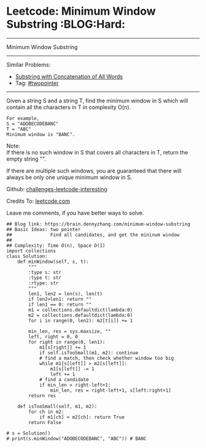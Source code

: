 # Leetcode: Minimum Window Substring     :BLOG:Hard:


---

Minimum Window Substring  

---

Similar Problems:  
-   [Substring with Concatenation of All Words](https://brain.dennyzhang.com/substring-with-concatenation-of-all-words)
-   Tag: [#twopointer](https://brain.dennyzhang.comy/tag/twopointer)

---

Given a string S and a string T, find the minimum window in S which will contain all the characters in T in complexity O(n).  

    For example,
    S = "ADOBECODEBANC"
    T = "ABC"
    Minimum window is "BANC".

Note:  
If there is no such window in S that covers all characters in T, return the empty string "".  

If there are multiple such windows, you are guaranteed that there will always be only one unique minimum window in S.  

Github: [challenges-leetcode-interesting](https://github.com/DennyZhang/challenges-leetcode-interesting/tree/master/minimum-window-substring)  

Credits To: [leetcode.com](https://leetcode.com/problems/minimum-window-substring/description/)  

Leave me comments, if you have better ways to solve.  

    ## Blog link: https://brain.dennyzhang.com/minimum-window-substring
    ## Basic Ideas: two pointer
    ##              Find all candidates, and get the mininum window
    ##
    ## Complexity: Time O(n), Space O(1)
    import collections
    class Solution:
        def minWindow(self, s, t):
            """
            :type s: str
            :type t: str
            :rtype: str
            """
            len1, len2 = len(s), len(t)
            if len2>len1: return ""
            if len1 == 0: return ""
            m1 = collections.defaultdict(lambda:0)
            m2 = collections.defaultdict(lambda:0)
            for i in range(0, len2): m2[t[i]] += 1
    
            min_len, res = sys.maxsize, ""
            left, right = 0, 0
            for right in range(0, len1):
                m1[s[right]] += 1
                if self.isTooSmall(m1, m2): continue
                # find a match, then check whether window too big
                while m1[s[left]] > m2[s[left]]:
                    m1[s[left]] -= 1
                    left += 1
                # find a candidate
                if min_len > right-left+1:
                    min_len, res = right-left+1, s[left:right+1]
            return res
    
        def isTooSmall(self, m1, m2):
            for ch in m2:
                if m1[ch] < m2[ch]: return True
            return False
    
    # s = Solution()
    # print(s.minWindow("ADOBECODEBANC", "ABC")) # BANC